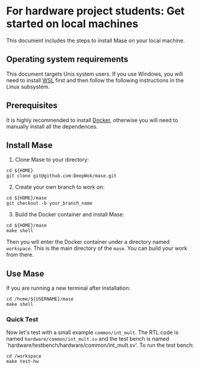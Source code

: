# For hardware project students: Get started on local machines

This document includes the steps to install Mase on your local machine.

## Operating system requirements

This document targets Unix system users. If you use Windows, you will need to install [WSL](https://learn.microsoft.com/en-us/windows/wsl/install) first and then follow the following instructions in the Linux subsystem.

## Prerequisites

It is highly recommended to install [Docker](https://www.docker.com/), otherwise you will need to manually install all the dependences.

## Install Mase

1. Clone Mase to your directory:
```shell
cd ${HOME}
git clone git@github.com:DeepWok/mase.git
```

2. Create your own branch to work on:
```shell
cd ${HOME}/mase
git checkout -b your_branch_name
```

3. Build the Docker container and install Mase:
```shell
cd ${HOME}/mase
make shell
```
Then you will enter the Docker container under a directory named `workspace`. This is the main directory of the `mase`. You can build your work from there.

## Use Mase

If you are running a new terminal after installation:
```shell
cd /home/${USERNAME}/mase
make shell
```

### Quick Test

Now let's test with a small example `common/int_mult`. The RTL code is named `hardware/common/int_mult.sv` and the test bench is named `hardware/testbench/hardware/common/int_mult.sv'. To run the test bench:
```shell
cd /workspace
make test-hw
```

